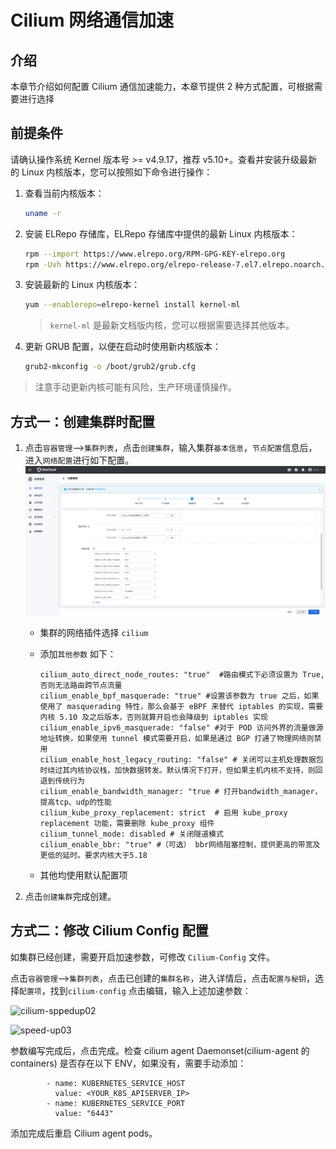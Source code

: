 # Cilium 网络通信加速

## 介绍

本章节介绍如何配置 Cilium 通信加速能力，本章节提供 2 种方式配置，可根据需要进行选择

## 前提条件

请确认操作系统 Kernel 版本号 >= v4.9.17，推荐 v5.10+。查看并安装升级最新的 Linux 内核版本，您可以按照如下命令进行操作：

1. 查看当前内核版本：

    ```bash
    uname -r
    ```

2. 安装 ELRepo 存储库，ELRepo 存储库中提供的最新 Linux 内核版本：

    ```bash
    rpm --import https://www.elrepo.org/RPM-GPG-KEY-elrepo.org
    rpm -Uvh https://www.elrepo.org/elrepo-release-7.el7.elrepo.noarch.rpm
    ```

3. 安装最新的 Linux 内核版本：

    ```bash
    yum --enablerepo=elrepo-kernel install kernel-ml
    ```

    > `kernel-ml` 是最新文档版内核，您可以根据需要选择其他版本。

4. 更新 GRUB 配置，以便在启动时使用新内核版本：

    ```bash
    grub2-mkconfig -o /boot/grub2/grub.cfg
    ```

> 注意手动更新内核可能有风险，生产环境谨慎操作。

## 方式一：创建集群时配置

1. 点击`容器管理`-->`集群列表`，点击`创建集群`，输入集群`基本信息`，`节点配置`信息后，进入`网络配置`进行如下配置。 ![cilium_speedup01](../../images/cilium_speedup001.png)

    - 集群的网络插件选择 `cilium`

    - 添加`其他参数` 如下：

      ```
      cilium_auto_direct_node_routes: "true"  #路由模式下必须设置为 True, 否则无法路由跨节点流量
      cilium_enable_bpf_masquerade: "true" #设置该参数为 true 之后，如果使用了 masquerading 特性，那么会基于 eBPF 来替代 iptables 的实现，需要内核 5.10 及之后版本，否则就算开启也会降级到 iptables 实现
      cilium_enable_ipv6_masquerade: "false" #对于 POD 访问外界的流量做源地址转换，如果使用 tunnel 模式需要开启，如果是通过 BGP 打通了物理网络则禁用
      cilium_enable_host_legacy_routing: "false" # 关闭可以主机处理数据包时绕过其内核协议栈，加快数据转发。默认情况下打开，但如果主机内核不支持，则回退到传统行为
      cilium_enable_bandwidth_manager: "true # 打开bandwidth_manager，提高tcp、udp的性能
      cilium_kube_proxy_replacement: strict  # 启用 kube_proxy replacement 功能，需要删除 kube_proxy 组件
      cilium_tunnel_mode: disabled # 关闭隧道模式
      cilium_enable_bbr: "true" #（可选） bbr网络阻塞控制，提供更高的带宽及更低的延时。要求内核大于5.18
      ```

    - 其他均使用默认配置项

2. 点击`创建集群`完成创建。

## 方式二：修改 Cilium Config 配置

如集群已经创建，需要开启加速参数，可修改 `Cilium-Config` 文件。

点击`容器管理`-->`集群列表`，点击已创建的`集群名称`，进入详情后，点击`配置与秘钥`，选择`配置项`，找到`cilium-config` 点击编辑，输入上述加速参数：

![cilium-sppedup02](https://docs.daocloud.io/daocloud-docs-images/docs/zh/docs/network/images/cilium-speedup02.jpg)

![speed-up03](https://docs.daocloud.io/daocloud-docs-images/docs/zh/docs/network/images/cilium-sppedup03.jpg)

参数编写完成后，点击完成。检查 cilium agent Daemonset(cilium-agent 的 containers) 是否存在以下 ENV，如果没有，需要手动添加：

```
        - name: KUBERNETES_SERVICE_HOST
          value: <YOUR_K8S_APISERVER_IP>
        - name: KUBERNETES_SERVICE_PORT
          value: "6443"
```

添加完成后重启 Cilium agent pods。
